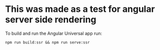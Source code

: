# This was made as a test for angular server side rendering

To build and run the Angular Universal app run:

`npm run build:ssr && npm run serve:ssr`
